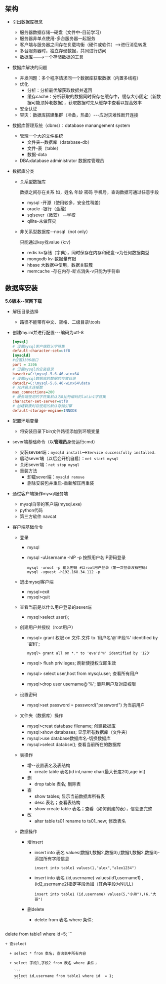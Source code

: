 ## 架构

+ 引出数据库概念

  + 服务器数据存储--硬盘（文件中-目前学习）
  + 服务器非单点使用-多台服务器一起服务
  + 客户端与服务器之间存在负载均衡（硬件或软件）-->进行消息转发
  + 多台服务器时，独立存储数据，共同进行访问
  + 数据库--->一个存储数据的工具

+ 数据库解决的问题

  + 并发问题：多个程序请求同一个数据库获取数据（内置多线程）
  + 优化
    + 分析：分析最优解获取数据并返回
    + 缓存cache：分析获取的数据同时保存在缓存中，缓存大小固定（新数据可能顶掉老数据），获取数据时先从缓存中查看以提高效率
  + 安全认证
  + 容灾：数据库搭建集群（冷备，热备）---应对灾难性断开连接

+ 数据库管理系统（dbms）：database manangement system

  + 管理一个大的文件系统
    + 文件夹--数据库（database-db）
    + 文件-表（table）
    + 数据-data
  + DBA:database administrator 数据库管理员

+ 数据库分类

  + 关系型数据库

    数据之间存在关系  如，姓名 年龄 密码 手机号，查询数据可通过任意字段

    + mysql  -开源（使用较多，安全性稍差）
    + oracle  -银行（金融）
    + sqlsever（微软） --学校
    + qllite-未做容灾

  + 非关系型数据库--nosql（not only）

    只能通过key找value {k:v}

    + redis  kv存储（字典），同时保存在内存和硬盘-v为任何数据类型
    + mongodb  kv-数据量有限
    + hbase 大数据中使用，数据关联簇
    + memcache -存在内存-断点消失-v只能为字符串



## 数据库安装

**5.6版本--官网下载**

+ 解压目录选择

  + 路径不能带有中文、空格、二级目录\tools

+ 创建my.ini并进行配置---编码为utf-8

  ```ini
  [mysql]
  # 设置mysql客户端默认字符集
  default-character-set=utf8
  [mysqld]
  #设置3306端口
  port = 3306
  # 设置mysql的安装目录
  basedir=C:\mysql-5.6.46-winx64
  # 设置mysql数据库的数据的存放目录
  datadir=C:\mysql-5.6.46-winx64\data
  # 允许最大连接数
  max_connections=200
  # 服务端使用的字符集默认为8比特编码的latin1字符集
  character-set-server=utf8
  # 创建新表时将使用的默认存储引擎
  default-storage-engine=INNODB
  ```

+ 配置环境变量

  + 将安装目录下bin文件路径添加到环境变量

+ sever端基础命令（以**管理员**身份运行cmd）

  + 安装sevser端：`mysqld install`-->`Service successfully installed.`
  + 启动sever端（以后会开机自启）：`net start mysql`
  + 关闭sever端：`net stop mysql`
  + 重装方法
    + 卸载sever端：`mysqld remove`
    + 删除安装包并重启-重新解压再重装

+ 通过客户端操作mysql服务端

  + mysql自带的客户端(mysql.exe)
  + python代码
  + 第三方软件  navcat

+ 客户端基础命令

  + 登录

    + mysql

    + mysql -uUsername -hIP -p   按照用户名IP密码登录

      ```mysql
      mysql -uroot -p 输入密码 #以root用户登录（第一次登录没有密码）
      mysql -uguest -h192.168.34.112 -p
      ```

  + 退出mysql客户端

    + mysql>exit
    + mysql>quit

  + 查看当前是以什么用户登录的sever端

    + mysql>select user();

  + 创建用户并授权（root用户）

    + mysql> grant 权限 on 文件.文件 to '用户名'@'IP段%' identified by '密码';

      ```mysql
      mysql> grant all on *.* to 'eva'@'%' identified by '123'
      ```

    + mysql> flush privileges;    刷新使授权立即生效

    + mysql> select user,host from mysql.user; 查看所有用户

    +  mysql>drop user username@'%';   删除用户及对应权限

  + 设置密码

    + mysql>set password = password("password") 为当前用户

  + 文件夹（数据库）操作

    + mysql>creat database filename; 创建数据库
    + mysql>show databases; 显示所有数据库（文件夹）
    + mysql>use database数据库名-切换数据库
    + mysql>select databse(); 查看当前所在的数据库

  + 表操作

    + 增--设置表名及表结构
      + create table 表名(id int,name char(最大长度20),age int)
    + 删
      + drop table 表名; 删除表
    + 查
      + show tables; 显示当前数据库所有表
      + desc 表名；查看表结构
      + show create table 表名；查看（如何创建的表），信息更完整
    + 改
      + alter table ts01 rename to ts01_new; 修改表名

  + 数据操作

    + 增insert

      + insert into 表名 values(数据1,数据2,数据3),(数据1,数据2,数据3)-添加所有字段信息

        ```mysql
        insert into table1 values(1,"alex","alex1234")
        ```

      + insert into 表名 (id,username) values(id1,username1) , (id2,username2)指定字段添加（其余字段为NULL）

        ```mysql
        insert into table1 (id,username) values(5,"小弟"),(6,"大哥")
        ```

    + 删delete

      + delete from 表名 where 条件;

        ```mysql
delete from table1 where id=5;
        ```
      
    + 查select
    
      + select * from 表名; 查询表中所有内容
    
      + select 字段1,字段2 from 表名 where 条件；
    
        ```
        select id,username from table1 where id  = 1;
        ```
    
        